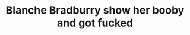 ---
layout: post
title: Blanche Bradburry show her booby and got fucked
duration: '06:18'
view: 150
rate: 2
video: 'https://flashservice.xvideos.com/embedframe/24897549'
priority: 0.9
changefreq: daily
---